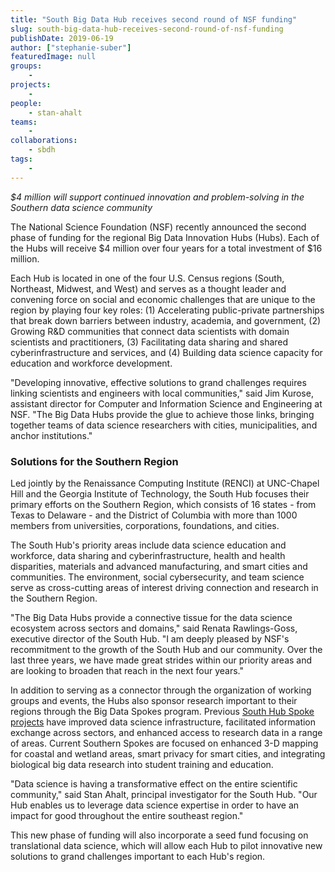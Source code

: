```yaml
---
title: "South Big Data Hub receives second round of NSF funding"
slug: south-big-data-hub-receives-second-round-of-nsf-funding
publishDate: 2019-06-19
author: ["stephanie-suber"]
featuredImage: null
groups:
    - 
projects:
    - 
people:
    - stan-ahalt
teams: 
    - 
collaborations:
    - sbdh
tags:
    - 
---
```


_$4 million will support continued innovation and problem-solving in the Southern data science community_

The National Science Foundation (NSF) recently announced the second phase of funding for the regional Big Data Innovation Hubs (Hubs). Each of the Hubs will receive $4 million over four years for a total investment of $16 million.

Each Hub is located in one of the four U.S. Census regions (South, Northeast, Midwest, and West) and serves as a thought leader and convening force on social and economic challenges that are unique to the region by playing four key roles: (1) Accelerating public-private partnerships that break down barriers between industry, academia, and government, (2) Growing R&D communities that connect data scientists with domain scientists and practitioners, (3) Facilitating data sharing and shared cyberinfrastructure and services, and (4) Building data science capacity for education and workforce development.

"Developing innovative, effective solutions to grand challenges requires linking scientists and engineers with local communities," said Jim Kurose, assistant director for Computer and Information Science and Engineering at NSF. "The Big Data Hubs provide the glue to achieve those links, bringing together teams of data science researchers with cities, municipalities, and anchor institutions."

### Solutions for the Southern Region

Led jointly by the Renaissance Computing Institute (RENCI) at UNC-Chapel Hill and the Georgia Institute of Technology, the South Hub focuses their primary efforts on the Southern Region, which consists of 16 states - from Texas to Delaware - and the District of Columbia with more than 1000 members from universities, corporations, foundations, and cities.

The South Hub's priority areas include data science education and workforce, data sharing and cyberinfrastructure, health and health disparities, materials and advanced manufacturing, and smart cities and communities. The environment, social cybersecurity, and team science serve as cross-cutting areas of interest driving connection and research in the Southern Region.

"The Big Data Hubs provide a connective tissue for the data science ecosystem across sectors and domains," said Renata Rawlings-Goss, executive director of the South Hub. "I am deeply pleased by NSF's recommitment to the growth of the South Hub and our community. Over the last three years, we have made great strides within our priority areas and are looking to broaden that reach in the next four years."

In addition to serving as a connector through the organization of working groups and events, the Hubs also sponsor research important to their regions through the Big Data Spokes program. Previous [South Hub Spoke projects](https://southbigdatahub.org/spoke-projects/) have improved data science infrastructure, facilitated information exchange across sectors, and enhanced access to research data in a range of areas. Current Southern Spokes are focused on enhanced 3-D mapping for coastal and wetland areas, smart privacy for smart cities, and integrating biological big data research into student training and education.

"Data science is having a transformative effect on the entire scientific community," said Stan Ahalt, principal investigator for the South Hub. "Our Hub enables us to leverage data science expertise in order to have an impact for good throughout the entire southeast region."

This new phase of funding will also incorporate a seed fund focusing on translational data science, which will allow each Hub to pilot innovative new solutions to grand challenges important to each Hub's region.